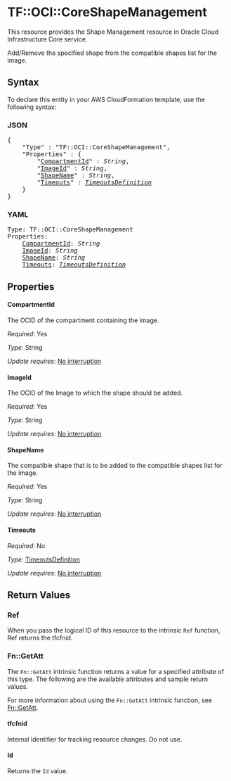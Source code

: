 # TF::OCI::CoreShapeManagement

This resource provides the Shape Management resource in Oracle Cloud Infrastructure Core service.

Add/Remove the specified shape from the compatible shapes list for the image.

## Syntax

To declare this entity in your AWS CloudFormation template, use the following syntax:

### JSON

<pre>
{
    "Type" : "TF::OCI::CoreShapeManagement",
    "Properties" : {
        "<a href="#compartmentid" title="CompartmentId">CompartmentId</a>" : <i>String</i>,
        "<a href="#imageid" title="ImageId">ImageId</a>" : <i>String</i>,
        "<a href="#shapename" title="ShapeName">ShapeName</a>" : <i>String</i>,
        "<a href="#timeouts" title="Timeouts">Timeouts</a>" : <i><a href="timeoutsdefinition.md">TimeoutsDefinition</a></i>
    }
}
</pre>

### YAML

<pre>
Type: TF::OCI::CoreShapeManagement
Properties:
    <a href="#compartmentid" title="CompartmentId">CompartmentId</a>: <i>String</i>
    <a href="#imageid" title="ImageId">ImageId</a>: <i>String</i>
    <a href="#shapename" title="ShapeName">ShapeName</a>: <i>String</i>
    <a href="#timeouts" title="Timeouts">Timeouts</a>: <i><a href="timeoutsdefinition.md">TimeoutsDefinition</a></i>
</pre>

## Properties

#### CompartmentId

The OCID of the compartment containing the image.

_Required_: Yes

_Type_: String

_Update requires_: [No interruption](https://docs.aws.amazon.com/AWSCloudFormation/latest/UserGuide/using-cfn-updating-stacks-update-behaviors.html#update-no-interrupt)

#### ImageId

The OCID of the Image to which the shape should be added.

_Required_: Yes

_Type_: String

_Update requires_: [No interruption](https://docs.aws.amazon.com/AWSCloudFormation/latest/UserGuide/using-cfn-updating-stacks-update-behaviors.html#update-no-interrupt)

#### ShapeName

The compatible shape that is to be added to the compatible shapes list for the image.

_Required_: Yes

_Type_: String

_Update requires_: [No interruption](https://docs.aws.amazon.com/AWSCloudFormation/latest/UserGuide/using-cfn-updating-stacks-update-behaviors.html#update-no-interrupt)

#### Timeouts

_Required_: No

_Type_: <a href="timeoutsdefinition.md">TimeoutsDefinition</a>

_Update requires_: [No interruption](https://docs.aws.amazon.com/AWSCloudFormation/latest/UserGuide/using-cfn-updating-stacks-update-behaviors.html#update-no-interrupt)

## Return Values

### Ref

When you pass the logical ID of this resource to the intrinsic `Ref` function, Ref returns the tfcfnid.

### Fn::GetAtt

The `Fn::GetAtt` intrinsic function returns a value for a specified attribute of this type. The following are the available attributes and sample return values.

For more information about using the `Fn::GetAtt` intrinsic function, see [Fn::GetAtt](https://docs.aws.amazon.com/AWSCloudFormation/latest/UserGuide/intrinsic-function-reference-getatt.html).

#### tfcfnid

Internal identifier for tracking resource changes. Do not use.

#### Id

Returns the <code>Id</code> value.

